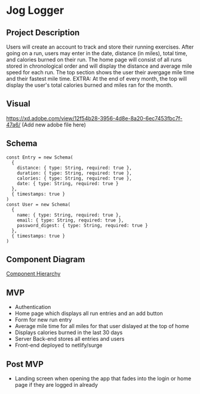 # Jog Logger


## Project Description 

Users will create an account to track and store their running exercises. After going on a run, users may enter in the date, distance (in miles), total time, and calories burned on their run. The home page will consist of all runs stored in chronological order and will display the distance and average mile speed for each run. The top section shows the user their avergage mile time and their fastest mile time. EXTRA: At the end of every month, the top will display the user's total calories burned and miles ran for the month.

## Visual

https://xd.adobe.com/view/12f54b28-3956-4d8e-8a20-6ec7453fbc7f-47a6/
(Add new adobe file here)


## Schema

``` 
const Entry = new Schema(
  {
    distance: { type: String, required: true },
    duration: { type: String, required: true },
    calories: { type: String, required: true },
    date: { type: String, required: true }
  },
  { timestamps: true }
)
const User = new Schema(
  {
    name: { type: String, required: true },
    email: { type: String, required: true },
    password_digest: { type: String, required: true }
  },
  { timestamps: true }
)
```

## Component Diagram

[Component Hierarchy](https://whimsical.com/jog-logger-app-QzwYytCNAvUEgYsBwa6uBJ)

## MVP

- Authentication
- Home page which displays all run entries and an add button
- Form for new run entry
- Average mile time for all miles for that user dislayed at the top of home
- Displays calories burned in the last 30 days
- Server Back-end stores all entries and users
- Front-end deployed to netlify/surge

## Post MVP

- Landing screen when opening the app that fades into the login or home page if they are logged in already
